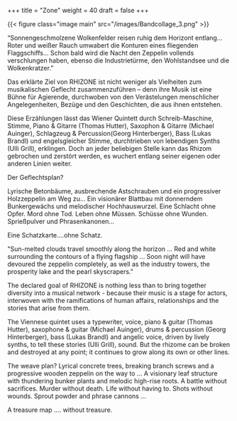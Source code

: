 +++
title = "Zone"
weight = 40
draft = false
+++

{{< figure class="image main" src="/images/Bandcollage_3.png" >}}


“Sonnengeschmolzene Wolkenfelder reisen ruhig dem Horizont entlang… Roter und weißer Rauch umwabert die Konturen eines fliegenden Flaggschiffs… Schon bald wird die Nacht den Zeppelin vollends verschlungen haben, ebenso die Industrietürme, den Wohlstandsee und die Wolkenkratzer.”

Das erklärte Ziel von RHIZONE ist nicht weniger als Vielheiten zum musikalischen Geflecht zusammenzuführen – denn ihre Musik ist eine Bühne für Agierende, durchwoben von den Verästelungen menschlicher Angelegenheiten, Bezüge und den Geschichten, die aus ihnen entstehen.

Diese Erzählungen lässt das Wiener Quintett durch Schreib-Maschine, Stimme, Piano & Gitarre (Thomas Hutter), Saxophon & Gitarre (Michael Auinger), Schlagzeug & Percussion(Georg Hinterberger), Bass (Lukas Brandl) und engelsgleicher Stimme, durchtrieben von lebendigen Synths (Ulli Grill), erklingen. Doch an jeder beliebigen Stelle kann das Rhizom gebrochen und zerstört werden, es wuchert entlang seiner eigenen oder anderen Linien weiter.

Der Geflechtsplan? 

Lyrische Betonbäume, ausbrechende Astschrauben und ein progressiver Holzzeppelin am Weg zu… Ein visionärer Blattbau mit donnerndem Bunkergewächs und melodischer Hochhauswurzel. Eine Schlacht ohne Opfer. Mord ohne Tod. Leben ohne Müssen. Schüsse ohne Wunden. Sprießpulver und Phrasenkanonen…

Eine Schatzkarte….ohne Schatz.

"Sun-melted clouds travel smoothly along the horizon ... Red and white surrounding the contours of a flying flagship ... Soon night will have devoured the zeppelin completely, as well as the industry towers, the prosperity lake and the pearl skyscrapers."

The declared goal of RHIZONE is nothing less than to bring together diversity into a musical network - because their music is a stage for actors, interwoven with the ramifications of human affairs, relationships and the stories that arise from them.

The Viennese quintet uses a typewriter, voice, piano & guitar (Thomas Hutter), saxophone & guitar (Michael Auinger), drums & percussion (Georg Hinterberger), bass (Lukas Brandl) and angelic voice, driven by lively synths, to tell these stories (Ulli Grill), sound. But the rhizome can be broken and destroyed at any point; it continues to grow along its own or other lines.

The weave plan? Lyrical concrete trees, breaking branch screws and a progressive wooden zeppelin on the way to ... A visionary leaf structure with thundering bunker plants and melodic high-rise roots. A battle without sacrifices. Murder without death. Life without having to. Shots without wounds. Sprout powder and phrase cannons ...

A treasure map .... without treasure.
